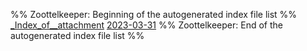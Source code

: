 %% Zoottelkeeper: Beginning of the autogenerated index file list  %%
 [_Index_of__attachment](Daily%20Notes/2023-03/_attachment/_Index_of__attachment)
 [2023-03-31](2023-03-31.md)
%% Zoottelkeeper: End of the autogenerated index file list  %%

